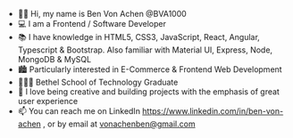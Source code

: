 - 👋🏻 Hi, my name is Ben Von Achen @BVA1000
- 💻 I am a Frontend / Software Developer
- 📚 I have knowledge in HTML5, CSS3, JavaScript, React, Angular, Typescript & Bootstrap. Also familiar with Material UI, Express, Node, MongoDB & MySQL
- 🏙 Particularly interested in E-Commerce & Frontend Web Development
- 👨🏻‍🎓 Bethel School of Technology Graduate
- 🎨 I love being creative and building projects with the emphasis of great user experience
- 📫 You can reach me on LinkedIn https://www.linkedin.com/in/ben-von-achen , or by email at vonachenben@gmail.com

<!---
BVA1000/BVA1000 is a ✨ special ✨ repository because its `README.md` (this file) appears on your GitHub profile.
You can click the Preview link to take a look at your changes.
--->
